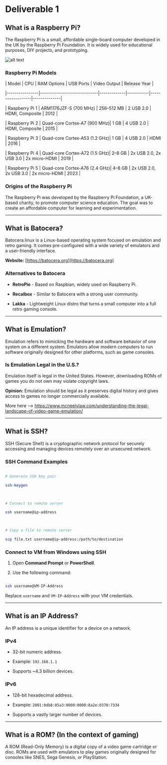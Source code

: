 # Deliverable 1 

 

## What is a Raspberry Pi? 

 

The Raspberry Pi is a small, affordable single-board computer developed in the UK by the Raspberry Pi Foundation. It is widely used for educational purposes, DIY projects, and prototyping. 


![alt text](image.png)

 

### Raspberry Pi Models 

 

| Model          | CPU                         | RAM Options | USB Ports | Video Output     | Release Year | 

|----------------|-----------------------------|-------------|-----------|------------------|--------------| 

| Raspberry Pi 1 | ARM1176JZF-S (700 MHz)      | 256–512 MB  | 2 USB 2.0 | HDMI, Composite  | 2012         | 

| Raspberry Pi 2 | Quad-core Cortex-A7 (900 MHz)| 1 GB       | 4 USB 2.0 | HDMI, Composite  | 2015         | 

| Raspberry Pi 3 | Quad-core Cortex-A53 (1.2 GHz)| 1 GB      | 4 USB 2.0 | HDMI             | 2016         | 

| Raspberry Pi 4 | Quad-core Cortex-A72 (1.5 GHz)| 2–8 GB    | 2x USB 2.0, 2x USB 3.0 | 2x micro-HDMI | 2019         | 

| Raspberry Pi 5 | Quad-core Cortex-A76 (2.4 GHz)| 4–8 GB    | 2x USB 2.0, 2x USB 3.0 | 2x micro-HDMI | 2023         | 

 

### Origins of the Raspberry Pi 

 

The Raspberry Pi was developed by the Raspberry Pi Foundation, a UK-based charity, to promote computer science education. The goal was to create an affordable computer for learning and experimentation. 

 

--- 

 

## What is Batocera? 

 

Batocera.linux is a Linux-based operating system focused on emulation and retro gaming. It comes pre-configured with a wide variety of emulators and a user-friendly interface. 

 

**Website:** [https://batocera.org](https://batocera.org) 

 

### Alternatives to Batocera 

 

- **RetroPie** - Based on Raspbian, widely used on Raspberry Pi. 

- **Recalbox** - Similar to Batocera with a strong user community. 

- **Lakka** - Lightweight Linux distro that turns a small computer into a full retro gaming console. 

 

--- 

 

## What is Emulation? 

 

Emulation refers to mimicking the hardware and software behavior of one system on a different system. Emulators allow modern computers to run software originally designed for other platforms, such as game consoles. 

 

### Is Emulation Legal in the U.S.? 

 

Emulation itself is legal in the United States. However, downloading ROMs of games you do not own may violate copyright laws. 


 

**Opinion:** Emulation should be legal as it preserves digital history and gives access to games no longer commercially available. 

 More here --> https://www.mcneelylaw.com/understanding-the-legal-landscape-of-video-game-emulation/

--- 

 

## What is SSH? 

 

SSH (Secure Shell) is a cryptographic network protocol for securely accessing and managing devices remotely over an unsecured network. 

 

### SSH Command Examples 

 

```bash 

# Generate SSH key pair 

ssh-keygen 

 

# Connect to remote server 

ssh username@ip-address 

 

# Copy a file to remote server 

scp file.txt username@ip-address:/path/to/destination 

``` 

 

### Connect to VM from Windows using SSH 

 

1. Open **Command Prompt** or **PowerShell**. 

2. Use the following command: 

 

```bash 

ssh username@VM-IP-Address 

``` 

 

Replace `username` and `VM-IP-Address` with your VM credentials. 

 

--- 

 

## What is an IP Address? 

 

An IP address is a unique identifier for a device on a network. 

 

### IPv4 

 

- 32-bit numeric address. 

- Example: `192.168.1.1` 

- Supports ~4.3 billion devices. 

 

### IPv6 

 

- 128-bit hexadecimal address. 

- Example: `2001:0db8:85a3:0000:0000:8a2e:0370:7334` 

- Supports a vastly larger number of devices. 

 

--- 

 

## What is a ROM? (In the context of gaming) 

 

A ROM (Read-Only Memory) is a digital copy of a video game cartridge or disc. ROMs are used with emulators to play games originally designed for consoles like SNES, Sega Genesis, or PlayStation. 

 